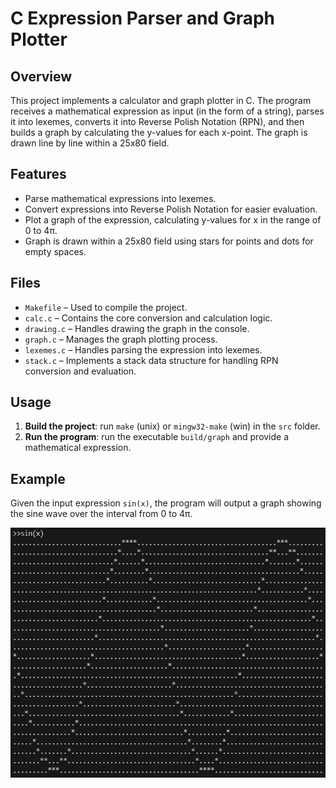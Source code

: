 # C Expression Parser and Graph Plotter

## Overview
This project implements a calculator and graph plotter in C. The program receives a mathematical expression as input (in the form of a string), parses it into lexemes, converts it into Reverse Polish Notation (RPN), and then builds a graph by calculating the y-values for each x-point. The graph is drawn line by line within a 25x80 field.

## Features
- Parse mathematical expressions into lexemes.
- Convert expressions into Reverse Polish Notation for easier evaluation.
- Plot a graph of the expression, calculating y-values for x in the range of 0 to 4π.
- Graph is drawn within a 25x80 field using stars for points and dots for empty spaces.

## Files

- `Makefile` – Used to compile the project.
- `calc.c` – Contains the core conversion and calculation logic.
- `drawing.c` – Handles drawing the graph in the console.
- `graph.c` – Manages the graph plotting process.
- `lexemes.c` – Handles parsing the expression into lexemes.
- `stack.c` – Implements a stack data structure for handling RPN conversion and evaluation.

## Usage

1. **Build the project**: run `make` (unix) or `mingw32-make` (win) in the `src` folder.
2. **Run the program**: run the executable `build/graph` and provide a mathematical expression.

## Example
Given the input expression `sin(x)`, the program will output a graph showing the sine wave over the interval from 0 to 4π.

![sin(x) graph](msc/sin(x).jpg)

